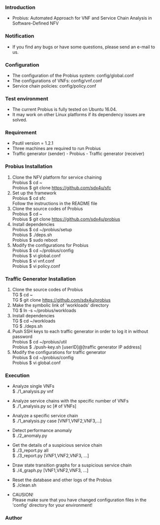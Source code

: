 ### Introduction
- Probius: Automated Approach for VNF and Service Chain Analysis in Software-Defined NFV  

### Notification
- If you find any bugs or have some questions, please send an e-mail to us.  

### Configuration
- The configuration of the Probius system: config/global.conf  
- The configurations of VNFs: config/vnf.conf  
- Service chain policies: config/policy.conf  

### Test environment
- The current Probius is fully tested on Ubuntu 16.04.  
- It may work on other Linux platforms if its dependency issues are solved.  

### Requirement
- Psutil version = 1.2.1  
- Three machines are required to run Probius  
- Traffic generator (sender) - Probius - Traffic generator (receiver)  

### Probius Installation
1. Clone the NFV platform for service chaining  
Probius $ cd ~  
Probius $ git clone https://github.com/sdx4u/sfc  
1. Set up the framework  
Probius $ cd sfc  
Follow the instructions in the README file  
2. Clone the source codes of Probius  
Probius $ cd ~  
Probius $ git clone https://github.com/sdx4u/probius    
3. Install dependencies  
Probius $ cd ~/probius/setup  
Probius $ ./deps.sh  
Probius $ sudo reboot  
4. Modify the configurations for Probius  
Probius $ cd ~/probius/config  
Probius $ vi global.conf  
Probius $ vi vnf.conf  
Probius $ vi policy.conf  

### Traffic Generator Installation
1. Clone the source codes of Probius  
TG $ cd ~  
TG $ git clone https://github.com/sdx4u/probius  
2. Make the symbolic link of 'workloads' directory  
TG $ ln -s ~/probius/workloads  
3. Install dependencies  
TG $ cd ~/workloads  
TG $ ./deps.sh  
4. Push SSH keys to each traffic generator in order to log it in without password  
Probius $ cd ~/probius/util  
Probius $ ./push-key.sh [userID]@[traffic generator IP address]  
5. Modify the configurations for traffic generator  
Probius $ cd ~/probius/config  
Probius $ vi global.conf  

### Execution
- Analyze single VNFs  
$ ./1\_analysis.py vnf  
- Analyze service chains with the specific number of VNFs  
$ ./1\_analysis.py sc [# of VNFs]  
- Analyze a specific service chain  
$ ./1\_analysis.py case [VNF1,VNF2,VNF3,...]  

- Detect performance anomaly  
$ ./2\_anomaly.py  

- Get the details of a suspicious service chain  
$ ./3\_report.py all  
$ ./3\_report.py [VNF1,VNF2,VNF3, ...]  

- Draw state transition graphs for a suspicious service chain  
$ ./4\_graph.py [VNF1,VNF2,VNF3, ...]  

- Reset the database and other logs of the Probius  
$ ./clean.sh  

- CAUSION!  
Please make sure that you have changed configuration files in the 'config' directory for your environment!  

### Author 
